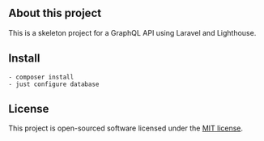 ## About this project

This is a skeleton project for a GraphQL API using Laravel and Lighthouse.

## Install
    - composer install
    - just configure database


## License

This project is open-sourced software licensed under the [MIT license](https://opensource.org/licenses/MIT).
